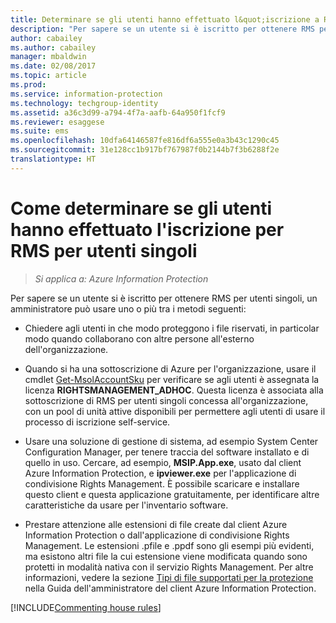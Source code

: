 ```yaml
---
title: Determinare se gli utenti hanno effettuato l&quot;iscrizione a RMS per utenti singoli - AIP
description: "Per sapere se un utente si è iscritto per ottenere RMS per utenti singoli, È possibile usare uno qualsiasi o una combinazione dei metodi descritti in questo articolo."
author: cabailey
ms.author: cabailey
manager: mbaldwin
ms.date: 02/08/2017
ms.topic: article
ms.prod: 
ms.service: information-protection
ms.technology: techgroup-identity
ms.assetid: a36c3d99-a794-4f7a-aafb-64a950f1fcf9
ms.reviewer: esaggese
ms.suite: ems
ms.openlocfilehash: 10dfa64146587fe816df6a555e0a3b43c1290c45
ms.sourcegitcommit: 31e128cc1b917bf767987f0b2144b7f3b6288f2e
translationtype: HT
---
```

# <a name="how-to-find-out-if-your-users-have-signed-up-for-rms-for-individuals"></a>Come determinare se gli utenti hanno effettuato l'iscrizione per RMS per utenti singoli

>*Si applica a: Azure Information Protection*

Per sapere se un utente si è iscritto per ottenere RMS per utenti singoli, un amministratore può usare uno o più tra i metodi seguenti:

-   Chiedere agli utenti in che modo proteggono i file riservati, in particolar modo quando collaborano con altre persone all'esterno dell'organizzazione.

-   Quando si ha una sottoscrizione di Azure per l'organizzazione, usare il cmdlet [Get-MsolAccountSku](https://msdn.microsoft.com/library/azure/dn194118.aspx) per verificare se agli utenti è assegnata la licenza **RIGHTSMANAGEMENT_ADHOC**. Questa licenza è associata alla sottoscrizione di RMS per utenti singoli concessa all'organizzazione, con un pool di unità attive disponibili per permettere agli utenti di usare il processo di iscrizione self-service.

-   Usare una soluzione di gestione di sistema, ad esempio System Center Configuration Manager, per tenere traccia del software installato e di quello in uso. Cercare, ad esempio, **MSIP.App.exe**, usato dal client Azure Information Protection, e **ipviewer.exe** per l'applicazione di condivisione Rights Management. È possibile scaricare e installare questo client e questa applicazione gratuitamente, per identificare altre caratteristiche da usare per l'inventario software.

-   Prestare attenzione alle estensioni di file create dal client Azure Information Protection o dall'applicazione di condivisione Rights Management. Le estensioni .pfile e .ppdf sono gli esempi più evidenti, ma esistono altri file la cui estensione viene modificata quando sono protetti in modalità nativa con il servizio Rights Management. Per altre informazioni, vedere la sezione [Tipi di file supportati per la protezione](../rms-client/client-admin-guide-file-types.md#file-types-supported-for-protection) nella Guida dell'amministratore del client Azure Information Protection.

[!INCLUDE[Commenting house rules](../includes/houserules.md)]
